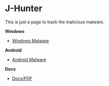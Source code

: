 # J-Hunter
This is just a page to track the malicious malware.

**Windows**
- [Windows Malware](Windows)

**Android**
- [Android Malware](Android)

**Docs**
- [Docs/PDF](Docs)
